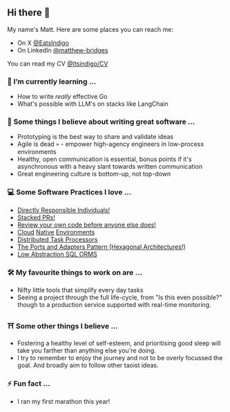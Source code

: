 ## Hi there 👋

My name's Matt. Here are some places you can reach me:

 *  On X [@EatsIndigo](https://x.com/EatsIndigo)
 *  On LinkedIn [@matthew-bridges](https://www.linkedin.com/in/matthew-bridges/)

You can read my CV [@Itsindigo/CV](https://github.com/Itsindigo/CV)

### 🌱 I’m currently learning ...
  - How to write _really_ effective Go
  - What's possible with LLM's on stacks like LangChain

### 🔎 Some things I believe about writing great software ...
  - Prototyping is the best way to share and validate ideas
  - Agile is dead 💀 - empower high-agency engineers in low-process environments
  - Healthy, open communication is essential, bonus points if it's asynchronous with a heavy slant towards written communication
  - Great engineering culture is bottom-up, not top-down

### 💻 Some Software Practices I love ...
  - [Directly Responsible Individuals!](https://handbook.gitlab.com/handbook/people-group/directly-responsible-individuals/)
  - [Stacked PRs!](https://graphite.dev/blog/stacked-prs)
  - [Review your own code before anyone else does!](https://x.com/EatsIndigo/status/1803290158185222255)
  - [Cloud](https://tilt.dev/) [Native](https://skaffold.dev/) [Environments](https://kustomize.io/)
  - [Distributed Task Processors](https://docs.temporal.io/)
  - [The Ports and Adapters Pattern (Hexagonal Architectures!)](https://8thlight.com/insights/a-color-coded-guide-to-ports-and-adapters)
  - [Low Abstraction SQL ORMS](https://github.com/gajus/slonik)

### 🛠️ My favourite things to work on are ...
  - Nifty little tools that simplify every day tasks
  - Seeing a project through the full life-cycle, from "Is this even possible?" though to a production service supported with real-time monitoring.

### ⛩️ Some other things I believe ...
  - Fostering a healthy level of self-esteem, and prioritising good sleep will take you farther than anything else you're doing.
  - I try to remember to enjoy the journey and not to be overly focussed the goal. And broadly aim to follow other taoist ideas.

### ⚡️ Fun fact ...
  - I ran my first marathon this year!

  
